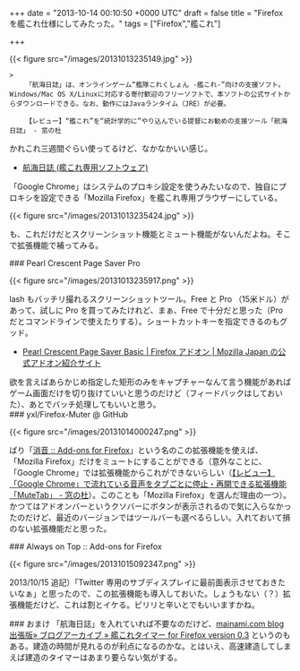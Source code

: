 
+++
date = "2013-10-14 00:10:50 +0000 UTC"
draft = false
title = "Firefox を艦これ仕様にしてみたった。"
tags = ["Firefox","艦これ"]

+++


{{< figure src="/images/20131013235149.jpg"  >}}

    >
        「航海日誌」は、オンラインゲーム“艦隊これくしょん -艦これ-”向けの支援ソフト。Windows/Mac OS X/Linuxに対応する寄付歓迎のフリーソフトで、本ソフトの公式サイトからダウンロードできる。なお、動作にはJavaランタイム（JRE）が必要。

        【レビュー】“艦これ”を“統計学的に”やり込んでいる提督にお勧めの支援ツール「航海日誌」 - 窓の杜
    
かれこれ三週間ぐらい使ってるけど、なかなかいい感じ。

<ul>
<li><a href="http://kancolle.sanaechan.net/">航海日誌 (艦これ専用ソフトウェア)</a></li>
</ul>「Google Chrome」はシステムのプロキシ設定を使うみたいなので、独自にプロキシを設定できる「Mozilla Firefox」を艦これ専用ブラウザーにしている。

{{< figure src="/images/20131013235424.jpg"  >}}

も、これだけだとスクリーンショット機能とミュート機能がないんだよね。そこで拡張機能で補ってみる。

<div class="section">
    ### Pearl Crescent Page Saver Pro
    

{{< figure src="/images/20131013235917.png"  >}}

lash もバッチリ撮れるスクリーンショットツール。Free と Pro （15米ドル）があって、試しに Pro を買ってみたけれど、まぁ、Free で十分だと思った（Pro だとコマンドラインで使えたりする）。ショートカットキーを指定できるのもグッド。

<ul>
<li><a href="https://addons.mozilla.jp/firefox/details/10367">Pearl Crescent Page Saver Basic | Firefox アドオン | Mozilla Japan の公式アドオン紹介サイト</a></li>
</ul>欲を言えばあらかじめ指定した矩形のみをキャプチャーなんて言う機能があればゲーム画面だけを切り抜けていいと思うのだけど（フィードバックはしておいた）、あとでバッチ処理してもいいと思う。

</div>
<div class="section">
    ### yxl/Firefox-Muter @ GitHub
    

{{< figure src="/images/20131014000247.png"  >}}

ばり「<a href="https://addons.mozilla.org/ja/firefox/addon/muter/">消音 :: Add-ons for Firefox</a>」という名のこの拡張機能を使えば、「Mozilla Firefox」だけをミュートにすることができる（意外なことに、「Google Chrome」では拡張機能からこれができないらしい（<a href="http://www.forest.impress.co.jp/docs/review/20131002_617670.html">【レビュー】「Google Chrome」で流れている音声をタブごとに停止・再開できる拡張機能「MuteTab」 - 窓の杜</a>）。このことも「Mozilla Firefox」を選んだ理由の一つ）。かつてはアドオンバーというクソバーにボタンが表示されるので気に入らなかったのだけど、最近のバージョンではツールバーも選べるらしい。入れておいて損のない拡張機能だと思った。

</div>
<div class="section">
    ### Always on Top :: Add-ons for Firefox
    

{{< figure src="/images/20131015092347.png"  >}}

2013/10/15 追記）「Twitter 専用のサブディスプレイに最前面表示させておきたいなぁ」と思ったので、この拡張機能も導入しておいた。しょうもない（？）拡張機能だけど、これは割とイケる。ピリリと辛いとでもいいますかね。

</div>
<div class="section">
    ### おまけ
    「航海日誌」を入れていれば不要なのだけど、<a href="http://miku39.jp/blog/wp/?p=1652">mainami.com blog 出張版» ブログアーカイブ » 艦これタイマー for Firefox version 0.3</a> というのもある。建造の時間が見れるのが利点になるのかな。とはいえ、高速建造してしまえば建造のタイマーはあまり要らない気がする。

</div>

